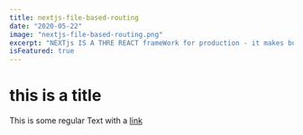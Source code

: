 ```yaml
---
title: nextjs-file-based-routing
date: "2020-05-22"
image: "nextjs-file-based-routing.png"
excerpt: "NEXTjs IS A THRE REACT frameWork for production - it makes building fullStack react Aps and sites a breeze and ships with built in SSR"
isFeatured: true
---
```


# this is a title

This is some regular Text with a [link](https://google.com)
